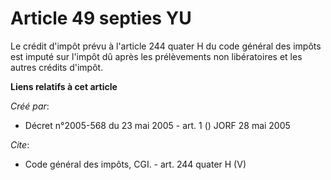 # Article 49 septies YU

Le crédit d'impôt prévu à l'article 244 quater H du code général des impôts est imputé sur l'impôt dû après les prélèvements
non libératoires et les autres crédits d'impôt.

**Liens relatifs à cet article**

_Créé par_:

  - Décret n°2005-568 du 23 mai 2005 - art. 1 () JORF 28 mai 2005

_Cite_:

  - Code général des impôts, CGI. - art. 244 quater H (V)
